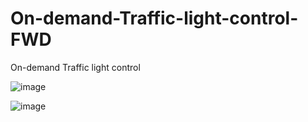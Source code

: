# On-demand-Traffic-light-control-FWD
On-demand Traffic light control

![image](https://user-images.githubusercontent.com/21125278/220050477-8d6fc5cc-a426-43e7-8caf-f96a8b7d5ec7.png)

![image](https://user-images.githubusercontent.com/21125278/220050191-85903d8c-b6b4-4948-b7e4-988df304c33d.png)
